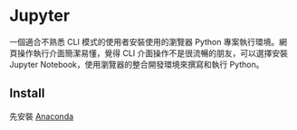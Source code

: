 # Jupyter

一個適合不熟悉 CLI 模式的使用者安裝使用的瀏覽器 Python 專案執行環境。網頁操作執行介面簡潔易懂，覺得  CLI 介面操作不是很流暢的朋友，可以選擇安裝 Jupyter Notebook，使用瀏覽器的整合開發環境來撰寫和執行 Python。

## Install

先安裝 [Anaconda](https://www.anaconda.com/download/)